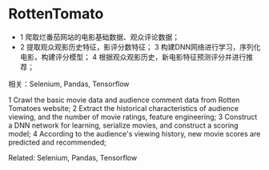 # RottenTomato

* 1 爬取烂番茄网站的电影基础数据、观众评论数据；
* 2 提取观众观影历史特征，影评分数特征；
3 构建DNN网络进行学习，序列化电影，构建评分模型；
4 根据观众观影历史，新电影特征预测评分并进行推荐；

相关：Selenium, Pandas, Tensorflow

1 Crawl the basic movie data and audience comment data from Rotten Tomatoes website;
2 Extract the historical characteristics of audience viewing, and the number of movie ratings, feature engineering;
3 Construct a DNN network for learning, serialize movies, and construct a scoring model;
4 According to the audience's viewing history, new movie scores are predicted and recommended;

Related: Selenium, Pandas, Tensorflow
